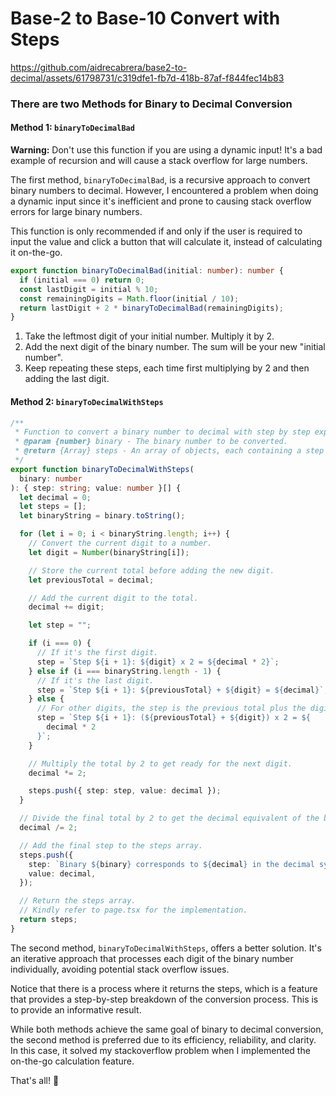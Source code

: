 # Base-2 to Base-10 Convert with Steps


https://github.com/aidrecabrera/base2-to-decimal/assets/61798731/c319dfe1-fb7d-418b-87af-f844fec14b83


### There are two Methods for Binary to Decimal Conversion

#### Method 1: `binaryToDecimalBad`

**Warning:** Don't use this function if you are using a dynamic input! It's a bad example of recursion and will cause a stack overflow for large numbers.

The first method, `binaryToDecimalBad`, is a recursive approach to convert binary numbers to decimal. However, I encountered a problem when doing a dynamic input since it's inefficient and prone to causing stack overflow errors for large binary numbers.

This function is only recommended if and only if the user is required to input the value and click a button that will calculate it, instead of calculating it on-the-go.

```typescript
export function binaryToDecimalBad(initial: number): number {
  if (initial === 0) return 0;
  const lastDigit = initial % 10;
  const remainingDigits = Math.floor(initial / 10);
  return lastDigit + 2 * binaryToDecimalBad(remainingDigits);
}
```

1. Take the leftmost digit of your initial number. Multiply it by 2.
2. Add the next digit of the binary number. The sum will be your new "initial number".
3. Keep repeating these steps, each time first multiplying by 2 and then adding the last digit.

#### Method 2: `binaryToDecimalWithSteps`

```typescript
/**
 * Function to convert a binary number to decimal with step by step explanation.
 * @param {number} binary - The binary number to be converted.
 * @return {Array} steps - An array of objects, each containing a step description and the value at that step.
 */
export function binaryToDecimalWithSteps(
  binary: number
): { step: string; value: number }[] {
  let decimal = 0;
  let steps = [];
  let binaryString = binary.toString();

  for (let i = 0; i < binaryString.length; i++) {
    // Convert the current digit to a number.
    let digit = Number(binaryString[i]);

    // Store the current total before adding the new digit.
    let previousTotal = decimal;

    // Add the current digit to the total.
    decimal += digit;

    let step = "";

    if (i === 0) {
      // If it's the first digit.
      step = `Step ${i + 1}: ${digit} x 2 = ${decimal * 2}`;
    } else if (i === binaryString.length - 1) {
      // If it's the last digit.
      step = `Step ${i + 1}: ${previousTotal} + ${digit} = ${decimal}`;
    } else {
      // For other digits, the step is the previous total plus the digit, all times 2.
      step = `Step ${i + 1}: (${previousTotal} + ${digit}) x 2 = ${
        decimal * 2
      }`;
    }

    // Multiply the total by 2 to get ready for the next digit.
    decimal *= 2;

    steps.push({ step: step, value: decimal });
  }

  // Divide the final total by 2 to get the decimal equivalent of the binary number.
  decimal /= 2;

  // Add the final step to the steps array.
  steps.push({
    step: `Binary ${binary} corresponds to ${decimal} in the decimal system.`,
    value: decimal,
  });

  // Return the steps array.
  // Kindly refer to page.tsx for the implementation.
  return steps;
}
```

The second method, `binaryToDecimalWithSteps`, offers a better solution. It's an iterative approach that processes each digit of the binary number individually, avoiding potential stack overflow issues.

Notice that there is a process where it returns the steps, which is a feature that provides a step-by-step breakdown of the conversion process. This is to provide an informative result.

While both methods achieve the same goal of binary to decimal conversion, the second method is preferred due to its efficiency, reliability, and clarity. In this case, it solved my stackoverflow problem when I implemented the on-the-go calculation feature.

That's all! 👀

